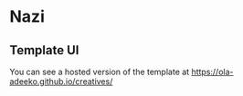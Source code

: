 # Nazi

## Template UI
You can see a hosted version of the template at https://ola-adeeko.github.io/creatives/
